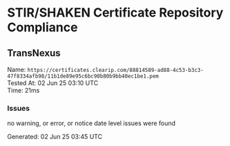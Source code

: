 # STIR/SHAKEN Certificate Repository Compliance

## TransNexus

Name: `https://certificates.clearip.com/88814589-ad88-4c53-b3c3-47f8334afb98/11b1de89e95c6bc90b80b9bb40ec1be1.pem`\
Tested At: 02 Jun 25 03:10 UTC\
Time: 21ms

### Issues

no warning, or error, or notice date level issues were found

Generated: 02 Jun 25 03:45 UTC